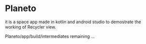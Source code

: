 # Planeto
it is a space app made in kotlin and android studio to demostrate the working of Recycler view.

Planeto/app/build/intermediates remaining ...
